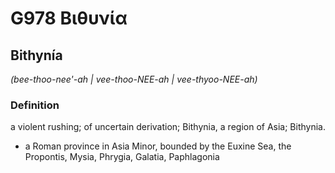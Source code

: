 # G978 Βιθυνία

## Bithynía

_(bee-thoo-nee'-ah | vee-thoo-NEE-ah | vee-thyoo-NEE-ah)_

### Definition

a violent rushing; of uncertain derivation; Bithynia, a region of Asia; Bithynia.

- a Roman province in Asia Minor, bounded by the Euxine Sea, the Propontis, Mysia, Phrygia, Galatia, Paphlagonia

